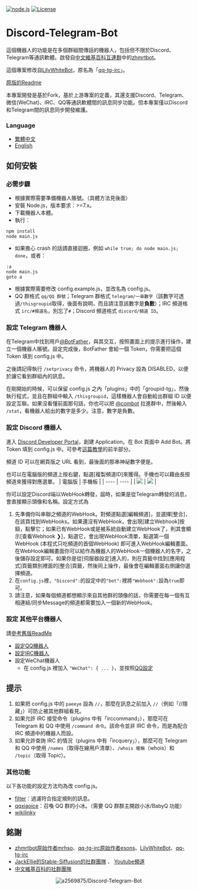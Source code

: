 [![node.js](https://img.shields.io/badge/node--js-%E2%89%A77.0-green)](https://nodejs.org/)
[![License](https://img.shields.io/github/license/a2569875/Discord-Telegram-Bot)](https://github.com/a2569875/sd-webui-prompt-highlight/blob/main/LICENSE)
# Discord-Telegram-Bot

這個機器人的功能是在多個群組間傳話的機器人，包括但不限於Discord、Telegram等通訊軟體。啟發自[中文維基百科互連群](https://zh.wikipedia.org/wiki/Wikipedia:%E4%B8%AD%E6%96%87%E7%B6%AD%E5%9F%BA%E7%99%BE%E7%A7%91%E5%BF%97%E9%A1%98%E8%80%85%E4%BA%92%E8%81%AF%E4%BA%A4%E6%B5%81%E7%BE%A4)中的[zhmrtbot](User:Renamed_user_9811840658/zhmrtbot)。

這個專案修改自[LilyWhiteBot](https://github.com/mrhso/LilyWhiteBot/tree/master)，原名為「[qq-tg-irc](https://github.com/esons/qq-tg-irc)」。

[原版的Readme](README-old.md)

本專案開發是基於Fork，基於上游專案的定義，其還支援Discord、Telegram、微信\(WeChat\)、IRC、QQ等通訊軟體間的訊息同步功能。但本專案僅以Discord和Telegram間的訊息同步開發維護。

### Language
* [繁體中文](README.zh-hant.md)
* [English](README.md)

## 如何安裝

### 必需步驟
* 根據實際需要準備機器人賬號。（具體方法見後面）
* 安裝 Node.js，版本要求：>=7.x。
* 下載機器人本體。
* 執行：
```
npm install
node main.js
```
* 如果擔心 crash 的話請直接迴圈，例如 `while true; do node main.js; done`，或者：
```batch
:a
node main.js
goto a
```
* 根據實際需要修改 config.example.js，並改名為 config.js。
* QQ 群格式 `qq/QQ 群號`；Telegram 群格式 `telegram/一串數字`（該數字可透過`/thisgroupid`取得，後面有說明，而且請注意該數字是**負數**）；IRC 頻道格式 `irc/#頻道名`，別忘了`#`；Discord 頻道格式 `discord/頻道 ID`。

### 設定 Telegram 機器人
在Telegram中找到用戶[@BotFather](https://t.me/BotFather)，與其交互，按照畫面上的提示進行操作，建立一個機器人賬號。設定完成後，BotFather 會給一個 Token，你需要把這個 Token 填到 config.js 中。

之後請記得執行 `/setprivacy` 命令，將機器人的 Privacy 設為 DISABLED，以便於讓它看到群組內的訊息。

在剛開始的時候，可以保留 config.js 之內「plugins」中的「groupid-tg」，然後執行程式，並且在群組中輸入 `/thisgroupid`，這樣機器人會自動給出群組 ID 以便設定互聯。如果沒看懂前面那句話，你也可以把 [@combot](https://t.me/combot) 拉進群中，然後輸入 `/stat`，看機器人給出的數字是多少。注意，數字是負數。

### 設定 Discord 機器人
進入 [Discord Developer Portal](https://discordapp.com/developers/applications/)，創建 Application。在 Bot 頁面中 Add Bot。將 Token 填到 config.js 中。可參考[這篇教學](https://hackmd.io/@smallshawn95/python_discord_bot_base)的前半部分。

頻道 ID 可以在網頁版之 URL 看到，最後面的那串神祕數字便是。

也可以在電腦版的頻道上按右鍵，點選\[複製頻道ID\]來獲得。手機也可以藉由長按頻道來獲得對應選單。
|   電腦版  |  手機板  |
|   ----    |  ----   |
| ![](readme/fig1.png) | ![](readme/fig2.png) |

你可以設定Discord端以WebHook轉發，屆時，如果是從Telegram轉發的消息，會直接顯示頭像和名稱。設定方式為
1. 先準備你叫串聯之頻道的WebHook。對頻道點選\[編輯頻道\]，並選擇\[整合\]，在該頁找到WebHooks。如果還沒有WebHook，會出現\[建立Webhook\]按鈕，點擊它；如果已有WebHook或是被系統自動建立WebHook了，則其會顯示\[查看Webhook ❯\]，點選它，會出現WebHook清單，點選第一個WebHook (本程式只吃頻道的首個WebHook) 即可進入WebHook編輯畫面。在WebHook編輯畫面你可以給作為機器人的WebHook一個機器人的名字，之後儲存設定即可。如果你是從\[伺服器設定\]進入的，則在頁籤中找到\[應用程式\]頁籤類別裡面的\[整合\]頁籤，然後同上操作，最後會在編輯畫面右側讓你選擇頻道。
2. 在`config.js`裡，`"Discord":`的設定中的`"bot":`裡將`"Webhook":`設為`true`即可。
3. 請注意，如果每個頻道都想顯示來自其他群的頭像的話，你需要在每一個有互相連結/同步Message的頻道都需要加入一個新的WebHook。

### 設定 其他平台機器人
請[參考舊版ReadMe](README-old.md)
- [設定QQ機器人](README-old.md#設定-qq-機器人)
- [設定IRC機器人](README-old.md#設定-irc-機器人)
- 設定WeChat機器人
   * 在 config.js 裡加入 `"WeChat": { ... }`，並按照[QQ設定](README-old.md#設定-qq-機器人)

## 提示
1. 如果把 config.js 中的 `paeeye` 設為 `//`，那麼在訊息之前加入 `//`（例如「//隱藏」）可防止被其他群組看見。
2. 如果允許 IRC 接受命令（plugins 中有「irccommand」），那麼可在 Telegram 和 QQ 中使用 `/command 命令`。該命令並非 IRC 命令，而是為配合 IRC 頻道中的機器人而設。
3. 如果允許查詢 IRC 的情況（plugins 中有「ircquery」），那麼可在 Telegram 和 QQ 中使用 `/names`（取得在線用戶清單）、`/whois 暱稱`（whois）和 `/topic`（取得 Topic）。

### 其他功能
以下各功能的設定方法均為改 config.js。
* [filter](https://github.com/vjudge1/LilyWhiteBot/blob/master/plugins/filter.js)：過濾符合指定規則的訊息。
* [qqxiaoice](https://github.com/vjudge1/LilyWhiteBot/blob/master/plugins/qqxiaoice.js)：召喚 QQ 群的小冰。（需要 QQ 群群主開啟小冰/BabyQ 功能）
* [wikilinky](https://github.com/vjudge1/LilyWhiteBot/blob/master/plugins/wikilinky.js)

## 銘謝
*  [zhmrtbot原始作者mrhso](https://github.com/mrhso)、[qq-tg-irc原始作者esons](https://github.com/esons)、[LilyWhiteBot](https://github.com/mrhso/LilyWhiteBot/tree/master)、[qq-tg-irc](https://github.com/esons/qq-tg-irc)
*  [JackEllie的Stable-Siffusion的社群團隊](https://discord.gg/TM5d89YNwA) 、 [Youtube頻道](https://www.youtube.com/@JackEllie)
*  [中文維基百科的社群團隊](https://discord.gg/77n7vnu)

<p align="center"><img src="https://count.getloli.com/get/@a2569875-Discord-Telegram-Bot.github" alt="a2569875/Discord-Telegram-Bot"></p>

